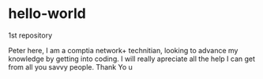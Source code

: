 # hello-world
1st repository

Peter here, I am a comptia network+ technitian, looking to advance my knowledge by getting into coding. I will really apreciate all the help I can get from all you savvy people. Thank Yo u      
